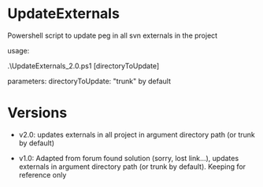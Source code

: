 # UpdateExternals

Powershell script to update peg in all svn externals in the project

usage:

.\UpdateExternals_2.0.ps1 [directoryToUpdate]

parameters:
directoryToUpdate: "trunk" by default

Versions
=======

* v2.0: updates externals in all project in argument directory path (or trunk by default)

* v1.0: Adapted from forum found solution (sorry, lost link...), updates externals in argument directory path (or trunk by default). Keeping for reference only


